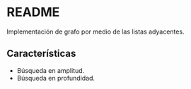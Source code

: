# README #

Implementación de grafo por medio de las listas adyacentes.

## Características ##

- Búsqueda en amplitud.
- Búsqueda en profundidad.
